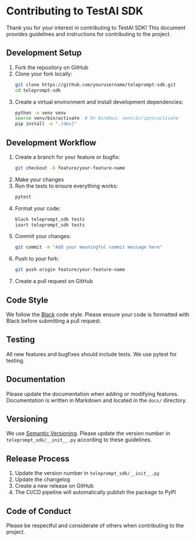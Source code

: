 # Contributing to TestAI SDK

Thank you for your interest in contributing to TestAI SDK! This document provides guidelines and instructions for contributing to the project.

## Development Setup

1. Fork the repository on GitHub
2. Clone your fork locally:
   ```bash
   git clone https://github.com/yourusername/teleprompt-sdk.git
   cd teleprompt-sdk
   ```
3. Create a virtual environment and install development dependencies:
   ```bash
   python -m venv venv
   source venv/bin/activate  # On Windows: venv\Scripts\activate
   pip install -e ".[dev]"
   ```

## Development Workflow

1. Create a branch for your feature or bugfix:
   ```bash
   git checkout -b feature/your-feature-name
   ```
2. Make your changes
3. Run the tests to ensure everything works:
   ```bash
   pytest
   ```
4. Format your code:
   ```bash
   black teleprompt_sdk tests
   isort teleprompt_sdk tests
   ```
5. Commit your changes:
   ```bash
   git commit -m "Add your meaningful commit message here"
   ```
6. Push to your fork:
   ```bash
   git push origin feature/your-feature-name
   ```
7. Create a pull request on GitHub

## Code Style

We follow the [Black](https://black.readthedocs.io/en/stable/) code style. Please ensure your code is formatted with Black before submitting a pull request.

## Testing

All new features and bugfixes should include tests. We use pytest for testing.

## Documentation

Please update the documentation when adding or modifying features. Documentation is written in Markdown and located in the `docs/` directory.

## Versioning

We use [Semantic Versioning](https://semver.org/). Please update the version number in `teleprompt_sdk/__init__.py` according to these guidelines.

## Release Process

1. Update the version number in `teleprompt_sdk/__init__.py`
2. Update the changelog
3. Create a new release on GitHub
4. The CI/CD pipeline will automatically publish the package to PyPI

## Code of Conduct

Please be respectful and considerate of others when contributing to the project.
